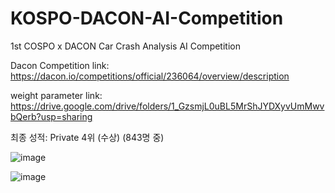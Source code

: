 # KOSPO-DACON-AI-Competition
1st COSPO x DACON Car Crash Analysis AI Competition

Dacon Competition link: https://dacon.io/competitions/official/236064/overview/description

weight parameter link: https://drive.google.com/drive/folders/1_GzsmjL0uBL5MrShJYDXyvUmMwvbQerb?usp=sharing

최종 성적: Private 4위 (수상) (843명 중)

![image](https://user-images.githubusercontent.com/85815265/226120132-e0e1d913-c3d0-4284-9beb-38bcaf8be7c9.png)

![image](https://user-images.githubusercontent.com/85815265/228132182-dd28d1cc-da97-46ae-8b1d-184520fb4226.png)
